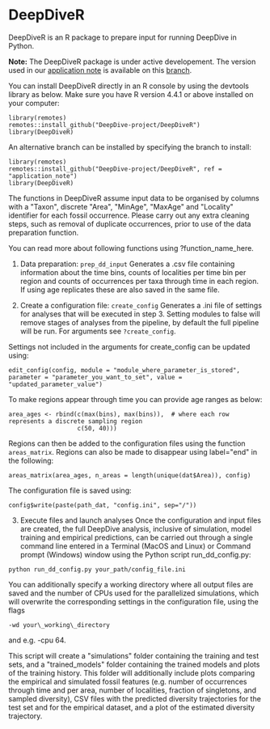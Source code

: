 # DeepDiveR
DeepDiveR is an R package to prepare input for running DeepDive in Python.

**Note:** The DeepDiveR package is under active developement. The version used in our [application note](https://doi.org/10.1101/2024.09.03.610960) is available on this [branch](https://github.com/DeepDive-project/DeepDiveR/tree/application_note). 

You can install DeepDiveR directly in an R console by using the devtools library as below. Make sure you have R version 4.4.1 or above installed on your computer:

```
library(remotes)
remotes::install_github("DeepDive-project/DeepDiveR")
library(DeepDiveR)
```

An alternative branch can be installed by specifying the branch to install:

```
library(remotes)
remotes::install_github("DeepDive-project/DeepDiveR", ref = "application_note")
library(DeepDiveR)
```

The functions in DeepDiveR assume input data to be organised by columns with a "Taxon", discrete "Area", "MinAge", "MaxAge" and "Locality" identifier for each fossil occurrence. 
Please carry out any extra cleaning steps, such as removal of duplicate occurrences, prior to use of the data preparation function.

You can read more about following functions using ?function_name_here.

1. Data preparation: ```prep_dd_input```
Generates a .csv file containing information about the time bins, counts of localities per time bin per region and counts of occurrences per taxa through time in each region. If using age   replicates these are also saved in the same file. 

2. Create a configuration file: ```create_config```
Generates a .ini file of settings for analyses that will be executed in step 3. Setting modules to false will remove stages of analyses from the pipeline, by default the full pipeline will be run. For arguments see ```?create_config```.

Settings not included in the arguments for create_config can be updated using:
```
edit_config(config, module = "module_where_parameter_is_stored", parameter = "parameter_you_want_to_set", value = "updated_parameter_value")
```
To make regions appear through time you can provide age ranges as below:
```
area_ages <- rbind(c(max(bins), max(bins)),  # where each row represents a discrete sampling region
                   c(50, 40)))  
```                  
Regions can then be added to the configuration files using the function ```areas_matrix```. 
Regions can also be made to disappear using label="end" in the following:
```
areas_matrix(area_ages, n_areas = length(unique(dat$Area)), config)
```

The configuration file is saved using:
```
config$write(paste(path_dat, "config.ini", sep="/"))
```

3. Execute files and launch analyses
Once the configuration and input files are created, the full DeepDive analysis, inclusive of simulation, model training and empirical predictions, can be carried out through a single command line entered in a Terminal (MacOS and Linux) or Command prompt (Windows) window using the Python script run_dd_config.py:

```
python run_dd_config.py your_path/config_file.ini
```

You can additionally specify a working directory where all output files are saved and the number of CPUs used for the parallelized simulations, which will overwrite the corresponding settings in the configuration file, using the flags 
```
-wd your\_working\_directory
```
and e.g. -cpu 64. 

This script will create a "simulations" folder containing the training and test sets, and a "trained_models" folder containing the trained models and plots of the training history. This folder will additionally include plots comparing the empirical and simulated fossil features (e.g. number of occurrences through time and per area, number of localities, fraction of singletons, and sampled diversity), CSV files with the predicted diversity trajectories for the test set and for the empirical dataset, and a plot of the estimated diversity trajectory.

